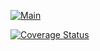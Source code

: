 [![Main](https://github.com/Funiusa/djangoTaskManager/actions/workflows/main.yml/badge.svg?branch=feature%2Fdjango_app_api_coveralls&event=push)](https://github.com/Funiusa/djangoTaskManager/actions/workflows/main.yml)

[![Coverage Status](https://coveralls.io/repos/github/Funiusa/djangoTaskManager/badge.svg)](https://coveralls.io/github/Funiusa/djangoTaskManager)
